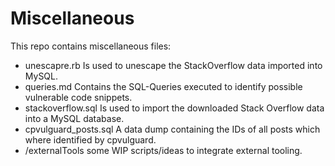 # Miscellaneous
This repo contains miscellaneous files:
- unescapre.rb Is used to unescape the StackOverflow data imported into MySQL.
- queries.md Contains the SQL-Queries executed to identify possible vulnerable code snippets.
- stackoverflow.sql Is used to import the downloaded Stack Overflow data into a MySQL database.  
- cpvulguard_posts.sql A data dump containing the IDs of all posts which where identified by cpvulguard.
- /externalTools some WIP scripts/ideas to integrate external tooling.
